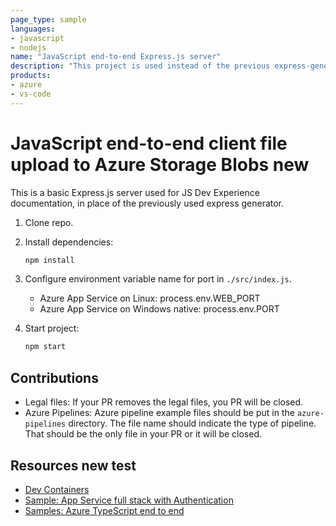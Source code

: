 ```yaml
---
page_type: sample
languages:
- javascript
- nodejs
name: "JavaScript end-to-end Express.js server"
description: "This project is used instead of the previous express-generator."
products:
- azure
- vs-code
---
```


# JavaScript end-to-end client file upload to Azure Storage Blobs  new

This is a basic Express.js server used for JS Dev Experience documentation, in place of the previously used express generator. 

1. Clone repo.

1. Install dependencies: 

    ```bash
    npm install
    ```

1. Configure environment variable name for port in `./src/index.js`.

    * Azure App Service on Linux: process.env.WEB_PORT
    * Azure App Service on Windows native: process.env.PORT

1. Start project: 

    ```bash
    npm start
    ```

## Contributions

* Legal files: If your PR removes the legal files, you PR will be closed. 
* Azure Pipelines: Azure pipeline example files should be put in the `azure-pipelines` directory. The file name should indicate the type of pipeline. That should be the only file in your PR or it will be closed. 


## Resources new test

* [Dev Containers](docs/devcontainer.md)
* [Sample: App Service full stack with Authentication](https://github.com/azure-samples/js-e2e-web-app-easy-auth-app-to-app)
* [Samples: Azure TypeScript end to end](https://github.com/azure-samples/azure-typescript-e2e-apps)
